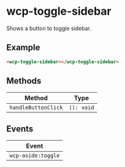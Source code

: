 # wcp-toggle-sidebar

Shows a button to toggle sidebar.

## Example

```html
<wcp-toggle-sidebar></wcp-toggle-sidebar>
```

## Methods

| Method              | Type       |
|---------------------|------------|
| `handleButtonClick` | `(): void` |

## Events

| Event              |
|--------------------|
| `wcp-aside:toggle` |
